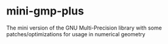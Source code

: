 # mini-gmp-plus
The mini version of the GNU Multi-Precision library with some patches/optimizations for usage in numerical geometry
